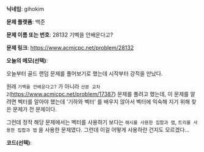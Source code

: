 **닉네임**: gihokim

**문제 플랫폼**: 백준

**문제 이름 또는 번호**: 28132 기벡을 안배운다고?

**문제 링크**: https://www.acmicpc.net/problem/28132

**오늘의 메모(선택)**:

오늘부터 골드 랜덤 문제를 풀어보기로 했는데 시작부터 강적을 만났다.

원래 `기벡을 안배운다고?` 가 아니라 `선분 교차2`(https://www.acmicpc.net/problem/17387) 문제를 풀려고 했는데, 이 문제를 알려면 벡터를 알아야 했는데 '기하와 벡터' 를 배우지 않아서 벡터에 익숙해 지기 위해 찾은 문제가 전 문제이다.

그런데 정작 해당 문제에서는 벡터를 사용하기 보다는 `해시를 사용한 집합과 맵`, `트리를 사용한 집합과 맵` 을 사용한 문제였다. 그런데 이걸 어떻게 사용하란 건지도 모르겠다...

**코드(선택)**:

```

```
